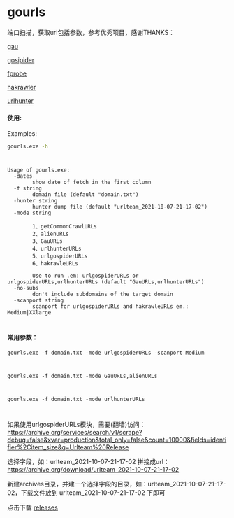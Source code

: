 # gourls 
端口扫描，获取url包括参数，参考优秀项目，感谢THANKS：

[gau](https://github.com/lc/gau)

[gosipider](https://github.com/jaeles-project/gospider)

[fprobe](https://github.com/theblackturtle/fprobe)

[hakrawler](https://github.com/hakluke/hakrawler)

[urlhunter](https://github.com/utkusen/urlhunter)



#### 使用:
Examples:




```bash
gourls.exe -h
```
#
```
Usage of gourls.exe:
  -dates
        show date of fetch in the first column
  -f string
        domain file (default "domain.txt")
  -hunter string
        hunter dump file (default "urlteam_2021-10-07-21-17-02")
  -mode string

        1、getCommonCrawlURLs
        2、alienURLs
        3、GauURLs
        4、urlhunterURLs
        5、urlgospiderURLs
        6、hakrawleURLs

        Use to run .em: urlgospiderURLs or urlgospiderURLs,urlhunterURLs (default "GauURLs,urlhunterURLs")
  -no-subs
        don't include subdomains of the target domain
  -scanport string
        scanport for urlgospiderURLs and hakrawleURLs em.: Medium|XXlarge
```

#
#### 常用参数：
```
gourls.exe -f domain.txt -mode urlgospiderURLs -scanport Medium
```
#
```
gourls.exe -f domain.txt -mode GauURLs,alienURLs
```
#
```
gourls.exe -f domain.txt -mode urlhunterURLs 
```


#
如果使用urlgospiderURLs模块，需要(翻墙)访问：
https://archive.org/services/search/v1/scrape?debug=false&xvar=production&total_only=false&count=10000&fields=identifier%2Citem_size&q=Urlteam%20Release

选择字段，如：urlteam_2021-10-07-21-17-02
拼接成url：https://archive.org/download/urlteam_2021-10-07-21-17-02

新建archives目录，并建一个选择字段的目录，如：urlteam_2021-10-07-21-17-02，下载文件放到 urlteam_2021-10-07-21-17-02 下即可



点击下载
[releases](https://github.com/lc/gau/releases/)

